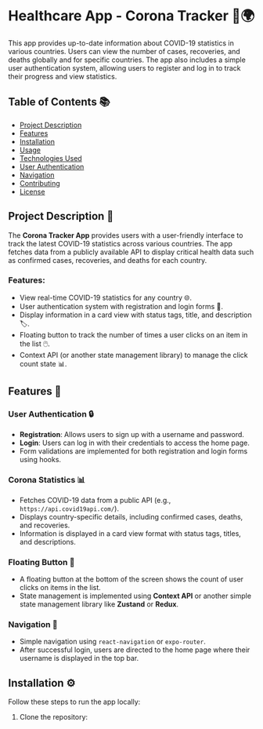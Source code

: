 # Healthcare App - Corona Tracker 💉🌍

This app provides up-to-date information about COVID-19 statistics in various countries. Users can view the number of cases, recoveries, and deaths globally and for specific countries. The app also includes a simple user authentication system, allowing users to register and log in to track their progress and view statistics.

## Table of Contents 📚
- [Project Description](#project-description)
- [Features](#features)
- [Installation](#installation)
- [Usage](#usage)
- [Technologies Used](#technologies-used)
- [User Authentication](#user-authentication)
- [Navigation](#navigation)
- [Contributing](#contributing)
- [License](#license)

## Project Description 📝

The **Corona Tracker App** provides users with a user-friendly interface to track the latest COVID-19 statistics across various countries. The app fetches data from a publicly available API to display critical health data such as confirmed cases, recoveries, and deaths for each country.

### Features:
- View real-time COVID-19 statistics for any country 🌐.
- User authentication system with registration and login forms 🔑.
- Display information in a card view with status tags, title, and description 🏷️.
- Floating button to track the number of times a user clicks on an item in the list 🖱️.
- Context API (or another state management library) to manage the click count state 📊.

## Features 🚀

### User Authentication 🔒
- **Registration**: Allows users to sign up with a username and password.
- **Login**: Users can log in with their credentials to access the home page.
- Form validations are implemented for both registration and login forms using hooks.

### Corona Statistics 📊
- Fetches COVID-19 data from a public API (e.g., `https://api.covid19api.com/`).
- Displays country-specific details, including confirmed cases, deaths, and recoveries.
- Information is displayed in a card view format with status tags, titles, and descriptions.

### Floating Button 🦸
- A floating button at the bottom of the screen shows the count of user clicks on items in the list.
- State management is implemented using **Context API** or another simple state management library like **Zustand** or **Redux**.

### Navigation 🧭
- Simple navigation using `react-navigation` or `expo-router`.
- After successful login, users are directed to the home page where their username is displayed in the top bar.

## Installation ⚙️

Follow these steps to run the app locally:

1. Clone the repository:
   ```bash
   
